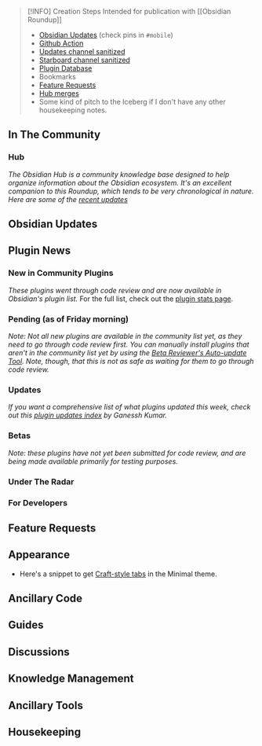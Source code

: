 > [!INFO] Creation Steps
> Intended for publication with [[Obsidian Roundup]]
> - [Obsidian Updates](https://forum.obsidian.md/c/announcements/13) (check pins in `#mobile`)
> - [Github Action](https://github.com/argenos/obsidian_roundup/actions)
> -  [Updates channel sanitized](https://zhout-public-downloadable.s3.amazonaws.com/obsidian/updates.md) 
> - [Starboard channel sanitized](https://zhout-public-downloadable.s3.amazonaws.com/obsidian/starboard.md)
> - [Plugin Database](https://obsidian-plugin-stats.vercel.app/updates)
> - Bookmarks
> - [Feature Requests](https://forum.obsidian.md/c/feature-requests/8)
> -  [Hub merges](https://github.com/obsidian-community/obsidian-hub/pulls?q=is%3Apr+is%3Amerged+sort%3Aupdated-desc+-label%3A%22scripted+update%22+-label%3A%22hub+tools+%26+scripts%22+%3E+)
> - Some kind of pitch to the Iceberg if I don't have any other housekeeping notes. 

## In The Community

### Hub

_The Obsidian Hub is a community knowledge base designed to help organize information about the Obsidian ecosystem. It's an excellent companion to this Roundup, which tends to be very chronological in nature. Here are some of the [recent updates](https://github.com/obsidian-community/obsidian-hub/pulls?q=is%3Apr+is%3Amerged+sort%3Aupdated-desc+-label%3A%22scripted+update%22+-label%3A%22hub+tools+%26+scripts%22+%3E+)_

## Obsidian Updates

## Plugin News

### New in Community Plugins

*These plugins went through code review and are now available in Obsidian's plugin list.* For the full list, check out the [plugin stats page](https://obsidian-plugin-stats.vercel.app/new). 

### Pending (as of Friday morning)

_Note: Not all new plugins are available in the community list yet, as they need to go through code review first. You can manually install plugins that aren't in the community list yet by using the [Beta Reviewer's Auto-update Tool](https://github.com/TfTHacker/obsidian42-brat). Note, though, that this is not as safe as waiting for them to go through code review._

### Updates

 _If you want a comprehensive list of what plugins updated this week, check out this [plugin updates index](https://obsidian-plugin-stats.vercel.app/updates) by Ganessh Kumar._

### Betas

_Note: these plugins have not yet been submitted for code review, and are being made available primarily for testing purposes._

### Under The Radar

### For Developers

## Feature Requests

## Appearance

* Here's a snippet to get [Craft-style tabs](https://gist.github.com/kepano/7fc1cd9433b5506ce45b44cfa3734fa0) in the Minimal theme. 

## Ancillary Code

## Guides

## Discussions

## Knowledge Management

## Ancillary Tools

## Housekeeping
